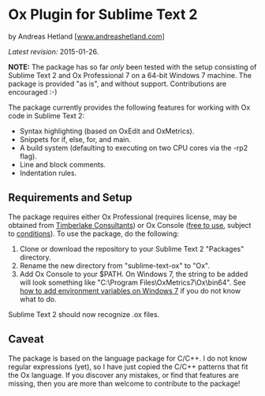 Ox Plugin for Sublime Text 2
=====================================

by Andreas Hetland
[www.andreashetland.com]

*Latest revision:* 2015-01-26. 

**NOTE:** The package has so far *only* been tested with the setup consisting of Sublime Text 2 and Ox Professional 7 on a 64-bit Windows 7 machine. The package is provided "as is", and without support. Contributions are encouraged :-)

The package currently provides the following features for working with Ox code in Sublime Text 2:
* Syntax highlighting (based on OxEdit and OxMetrics).
* Snippets for if, else, for, and main.
* A build system (defaulting to executing on two CPU cores via the -rp2 flag).
* Line and block comments.
* Indentation rules.

Requirements and Setup
------------

The package requires either Ox Professional (requires license, may be obtained from [Timberlake Consultants](http://www.timberlake.co.uk/)) or Ox Console ([free to use](http://www.doornik.com/download/oxmetrics7/Ox_Console/), subject to [conditions](http://www.doornik.com/ox/licence_Ox_Console.txt)). To use the package, do the following:

1. Clone or download the repository to your Sublime Text 2 "Packages" directory.
2. Rename the new directory from "sublime-text-ox" to "Ox".
3. Add Ox Console to your $PATH. On Windows 7, the string to be added will look something like "C:\Program Files\OxMetrics7\Ox\bin64". See [how to add environment variables on Windows 7](http://www.itechtalk.com/thread3595.html) if you do not know what to do.

Sublime Text 2 should now recognize .ox files.


Caveat
------------

The package is based on the language package for C/C++. I do not know regular expressions (yet), so I have just copied the C/C++ patterns that fit the Ox language. If you discover any mistakes, or find that features are missing, then you are more than welcome to contribute to the package!
